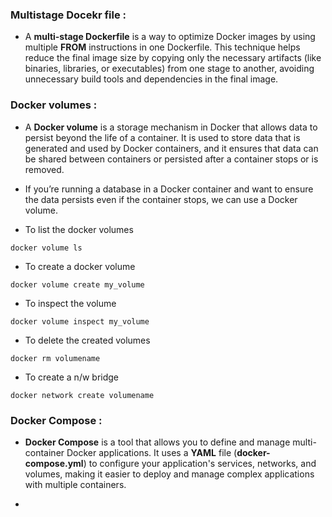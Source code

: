 ### Multistage Docekr file :

* A **multi-stage Dockerfile** is a way to optimize Docker images by using multiple **FROM** instructions in one Dockerfile. This technique helps reduce the final image size by copying only the necessary artifacts (like binaries, libraries, or executables) from one stage to another, avoiding unnecessary build tools and dependencies in the final image.

### Docker volumes :

* A **Docker volume** is a storage mechanism in Docker that allows data to persist beyond the life of a container. It is used to store data that is generated and used by Docker containers, and it ensures that data can be shared between containers or persisted after a container stops or is removed.

* If you’re running a database in a Docker container and want to ensure the data persists even if the container stops, we can use a Docker volume.

* To list the docker volumes

```
docker volume ls
```

* To create a docker volume

```
docker volume create my_volume
```

* To inspect the volume

```
docker volume inspect my_volume
```

* To delete the created volumes

```
docker rm volumename
```

* To create a n/w bridge

```
docker network create volumename
```

### Docker Compose :

* **Docker Compose** is a tool that allows you to define and manage multi-container Docker applications. It uses a **YAML** file (**docker-compose.yml**) to configure your application's services, networks, and volumes, making it easier to deploy and manage complex applications with multiple containers.

* 
